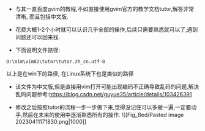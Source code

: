 * 与其一直百度gvim的教程,不如直接使用gvim官方的教学文档tutor,解答非常清晰, 而且包括中文版.
* 花费大概1-2个小时就可以认识几乎全部的操作,后续只需要熟悉就可以了,遇到问题还可以回来找.

* 下面说明文件路径:
```shell
D:\Vim\vim82\tutor\tutor.zh_cn.utf-8
```
以上是在win下的路径, 在Linux系统下也是类似的路径

* 该文件为中文版,但是直接用vim打开可能出现编码不正确导致乱码的问题,解决乱码问题参考:<https://blog.csdn.net/guyue35/article/details/103426391>

* 修改之后按照tutor的流程一步一步做下来,觉得没记住可以多做一遍,一定要动手,然后在未来的使用中逐渐熟悉所有的操作.
![[Fig_Bed/Pasted image 20230411171830.png|1000]]
